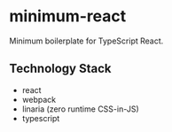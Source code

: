 # minimum-react

Minimum boilerplate for TypeScript React.

## Technology Stack

- react
- webpack
- linaria (zero runtime CSS-in-JS)
- typescript
